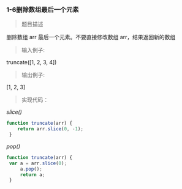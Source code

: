 ### 1-6删除数组最后一个元素

> 题目描述

删除数组 arr 最后一个元素。不要直接修改数组 arr，结果返回新的数组 


>输入例子:

truncate([1, 2, 3, 4])

>输出例子:

[1, 2, 3]

> 实现代码：

*slice()*
``` js
function truncate(arr) {
    return arr.slice(0, -1);
 }
``` 

*pop()*
``` js
function truncate(arr) {
 var a = arr.slice(0);
     a.pop();
     return a;
 }
```


